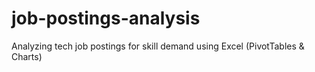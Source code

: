 # job-postings-analysis
Analyzing tech job postings for skill demand using Excel (PivotTables &amp; Charts)
